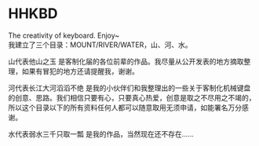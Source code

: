 # HHKBD

The creativity of keyboard. Enjoy~  
我建立了三个目录：MOUNT/RIVER/WATER，山、河、水。  

山代表他山之玉
是客制化届的各位前辈的作品。我尽量从公开发表的地方摘取整理，如果有冒犯的地方还请提醒我，谢谢。  

河代表长江大河滔滔不绝
是我的小伙伴们和我整理出的一些关于客制化机械键盘的创意、思路。我们相信只要有心，只要真心热爱，创意是取之不尽用之不竭的，所以这个目录以下的所有资料任何人都可以随意取用无须申请，如能署名万分感谢。  

水代表弱水三千只取一瓢
是我的作品，当然现在还不存在……  
